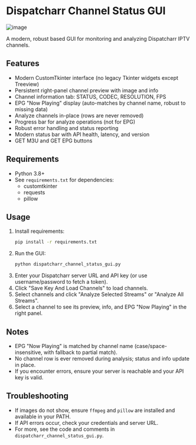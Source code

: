 # Dispatcharr Channel Status GUI

![image](https://github.com/user-attachments/assets/783612cc-7654-4157-aec8-fc5df5049002)

A modern, robust based GUI for monitoring and analyzing Dispatcharr IPTV channels.

## Features
- Modern CustomTkinter interface (no legacy Tkinter widgets except Treeview)
- Persistent right-panel channel preview with image and info
- Channel information tab: STATUS, CODEC, RESOLUTION, FPS
- EPG "Now Playing" display (auto-matches by channel name, robust to missing data)
- Analyze channels in-place (rows are never removed)
- Progress bar for analyze operations (not for EPG)
- Robust error handling and status reporting
- Modern status bar with API health, latency, and version
- GET M3U and GET EPG buttons

## Requirements
- Python 3.8+
- See `requirements.txt` for dependencies:
  - customtkinter
  - requests
  - pillow

## Usage
1. Install requirements:
   ```sh
   pip install -r requirements.txt
   ```
2. Run the GUI:
   ```sh
   python dispatcharr_channel_status_gui.py
   ```
3. Enter your Dispatcharr server URL and API key (or use username/password to fetch a token).
4. Click "Save Key And Load Channels" to load channels.
5. Select channels and click "Analyze Selected Streams" or "Analyze All Streams".
6. Select a channel to see its preview, info, and EPG "Now Playing" in the right panel.

## Notes
- EPG "Now Playing" is matched by channel name (case/space-insensitive, with fallback to partial match).
- No channel row is ever removed during analysis; status and info update in place.
- If you encounter errors, ensure your server is reachable and your API key is valid.

## Troubleshooting
- If images do not show, ensure `ffmpeg` and `pillow` are installed and available in your PATH.
- If API errors occur, check your credentials and server URL.
- For more, see the code and comments in `dispatcharr_channel_status_gui.py`.
